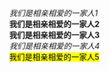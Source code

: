 <!DOCTYPE html>
<html lang="cmn-Hans">
<head>
    <title>em 、 strong 、 b 、 i 、 mark 的用法区别</title>
</head>
<body>
    <div><em>我们是相亲相爱的一家人1</em></div>
    <div><strong>我们是相亲相爱的一家人2</strong></div>
    <div><b>我们是相亲相爱的一家人3</b></div>
    <div><i>我们是相亲相爱的一家人4</i></div>
    <div><mark>我们是相亲相爱的一家人5</mark></div>
</body>
</html>